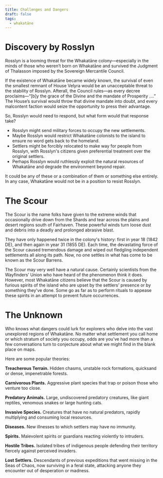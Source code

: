 ```yaml
---
title: Challenges and Dangers
draft: false
tags:
  - whakatāne
---
```

# Discovery by Rosslyn
Rosslyn is a looming threat for the Whakatāne colony—especially in the minds of those who weren’t born on Whakatāne and survived the Judgment of Thalasson imposed by the Sovereign Mercantile Council. 

If the existence of Whakatāne became widely known, the survival of even the smallest remnant of House Velyra would be an unacceptable threat to the stability of Rosslyn. Afterall, the Council rules—as every decree proclaims—“[b]y the grace of the Divine and the mandate of Prosperity ….” The House’s survival would throw that divine mandate into doubt, and every malcontent faction would seize the opportunity to press their advantage.

So, Rosslyn would need to respond, but what form would that response take?

- Rosslyn might send military forces to occupy the new settlements.
- Maybe Rosslyn would restrict Whakatāne colonists to the island to ensure no word gets back to the homeland.
- Settlers might be forcibly relocated to make way for people from Rosslyn, with Rosslyn's citizens given preferential treatment over the original settlers.
- Perhaps Rosslyn would ruthlessly exploit the natural resources of Whakatāne and degrade the environment beyond repair.

It could be any of these or a combination of them or something else entirely. In any case, Whakatāne would not be in a position to resist Rosslyn.
# The Scour
The Scour is the name folks have given to the extreme winds that occasionally drive down from the Shards and tear across the plains and desert regions south of Fairhaven. These powerful winds turn loose dust and debris into a deadly and prolonged abrasive blast.

They have only happened twice in the colony's history: first in year 18 (1842 DE), and then again in year 31 (1855 DE). Each time, the devastating force of the Scour caused tremendous damage and wiped out fledgling independent settlements all along its path. Now, no one settles in what has come to be known as the Scour Barrens.

The Scour may very well have a natural cause. Certainly scientists from the Wayfinders’ Union who have heard of the phenomenon think it does. However, most Whakatāne citizens believe that the Scour is caused by furious spirits of the island who are upset by the settlers' presence or by something they’ve done. Some go as far as to perform rituals to appease these spirits in an attempt to prevent future occurrences.
# The Unknown
Who knows what dangers could lurk for explorers who delve into the vast unexplored regions of Whakatāne. No matter what settlement you call home or which stratum of society you occupy, odds are you’ve had more than a few conversations turn to conjecture about what we might find in the blank place on maps. 

Here are some popular theories:

**Treacherous Terrain.** Hidden chasms, unstable rock formations, quicksand or dense, impenetrable forests.

**Carnivorous Plants.** Aggressive plant species that trap or poison those who venture too close.

**Predatory Animals.** Large, undiscovered predatory creatures, like giant reptiles, venomous snakes or large hunting cats.

**Invasive Species.** Creatures that have no natural predators, rapidly multiplying and consuming local resources.

**Diseases.** New illnesses to which settlers may have no immunity.

**Spirits.** Malevolent spirits or guardians reacting violently to intruders.

**Hostile Tribes.** Isolated tribes of indigenous people defending their territory fiercely against perceived invaders.

**Lost Settlers.** Descendants of previous expeditions that went missing in the Seas of Chaos, now surviving in a feral state, attacking anyone they encounter out of desperation or madness.